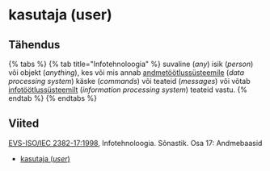 # kasutaja (user)

## Tähendus

{% tabs %}
{% tab title="Infotehnoloogia" %}
suvaline (_any_) isik (_person_) või objekt (_anything_), kes või mis annab [andmetöötlussüsteemile](andmetoeoetlussuesteem-data-processing-system.md) (_data processing system_) käske (_commands_) või teateid (_messages_) või võtab [infotöötlussüsteemilt](infotoeoetlussuesteem-information-processing-system.md) (_information processing system_) teateid vastu.
{% endtab %}
{% endtabs %}

## Viited

[EVS-ISO/IEC 2382-17:1998](https://www.evs.ee/et/evs-iso-iec-2382-17-1998), Infotehnoloogia. Sõnastik. Osa 17: Andmebaasid

* [kasutaja (_user_)](https://www.eki.ee/dict/its/index.cgi?Q=D3FDFEC0-6C03-1014-88DC-FC5F0DBED45A\&F=GUID\&C01=1\&C02=0\&C10=1)
